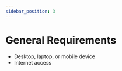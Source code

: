 ```yaml
---
sidebar_position: 3
---
```


# General Requirements

- Desktop, laptop, or mobile device
- Internet access
